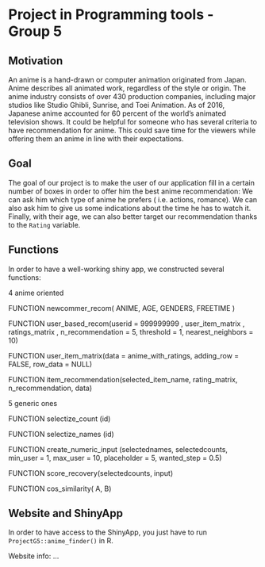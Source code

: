 # Project in Programming tools - Group 5

##  Motivation
An anime is a hand-drawn or computer animation originated from Japan. Anime describes all animated work, regardless of the style or origin. The anime industry consists of over 430 production companies, including major studios like Studio Ghibli, Sunrise, and Toei Animation. As of 2016, Japanese anime accounted for 60 percent of the world’s animated television shows. 
It could be helpful for someone who has several criteria to have recommendation for anime. This could save time for the viewers while offering them an anime in line with their expectations.

## Goal
The goal of our project is to make the user of our application fill in a certain number of boxes in order to offer him the best anime recommendation: We can ask him which type of anime he prefers ( i.e. actions, romance). We can also ask him to give us some indications about the time he has to watch it. Finally, with their age, we can also better target our recommendation thanks to the `Rating` variable.

## Functions
In order to have a well-working shiny app, we constructed several functions:

4 anime oriented 

FUNCTION newcommer_recom( ANIME, AGE, GENDERS, FREETIME )

FUNCTION user_based_recom(userid = 999999999 ,
                            user_item_matrix ,
                            ratings_matrix ,
                            n_recommendation = 5,
                            threshold = 1,
                            nearest_neighbors = 10)
                            
FUNCTION user_item_matrix(data = anime_with_ratings, adding_row = FALSE, row_data = NULL)

FUNCTION item_recommendation(selected_item_name, rating_matrix, n_recommendation, data)

5 generic ones

FUNCTION selectize_count (id)

FUNCTION selectize_names (id)

FUNCTION create_numeric_input (selectednames,
                                 selectedcounts,
                                 min_user = 1,
                                 max_user = 10,
                                 placeholder = 5,
                                 wanted_step = 0.5)
                                 
FUNCTION score_recovery(selectedcounts, input)

FUNCTION cos_similarity( A, B)

## Website and ShinyApp
In order to have access to the ShinyApp, you just have to run `ProjectG5::anime_finder()` in R.

Website info: ... 
